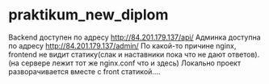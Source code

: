  # praktikum_new_diplom
Backend доступен по адресу http://84.201.179.137/api/
Админка доступна по адресу http://84.201.179.137/admin/
По какой-то причине nginx, frontend не видит статику(слак и наставники пока что не дают ответов).(на сервере лежит тот же nginx.conf что и здесь)
Локально проект разворачивается вместе с front статикой....
